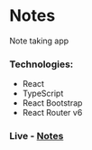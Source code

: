 # Notes
Note taking app

### Technologies: 
* React
* TypeScript
* React Bootstrap
* React Router v6

### Live - [Notes]()
